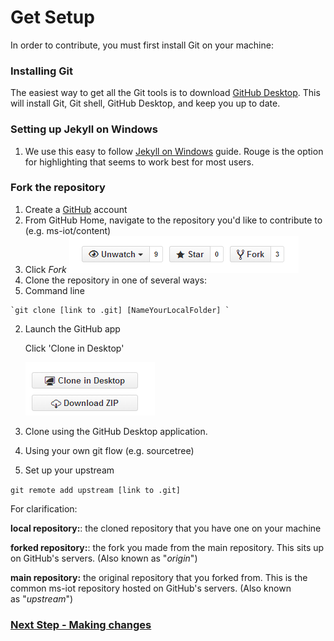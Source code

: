 # Get Setup 

In order to contribute, you must first install Git on your machine:

### Installing Git 

The easiest way to get all the Git tools is to download [GitHub Desktop](https://desktop.github.com/).  This will install Git, Git shell, GitHub Desktop, and keep you up to date.

### Setting up Jekyll on Windows
1. We use this easy to follow [Jekyll on Windows](http://jekyllrb.com/docs/windows/) guide. Rouge is the option for highlighting that seems to work best for most users.

### Fork the repository

1. Create a [GitHub](https://github.com/) account 
2. From GitHub Home, navigate to the repository you'd like to contribute to (e.g. ms-iot/content)
3. Click *Fork* ![Fork](../images/GitHubFork.png) 
4. Clone the repository in one of several ways: 
  1. Command line 
  
    `git clone [link to .git] [NameYourLocalFolder] `
  2. Launch the GitHub app 
  
     Click 'Clone in Desktop'
     
     ![Clone](../images/GitHubClone.png)
  3. Clone using the GitHub Desktop application. 
  4. Using your own git flow (e.g. sourcetree) 
5. Set up your upstream 

  `git remote add upstream [link to .git] ` 

For clarification:

**local repository:**: the cloned repository that you have one on your machine 

**forked repository:**: the fork you made from the main repository. This sits up on GitHub's servers. (Also known as "*origin*") 

**main repository:** the original repository that you forked from. This is the common ms-iot repository hosted on GitHub's servers. (Also known as "*upstream*") 

### [Next Step - Making changes](making-changes.md)
